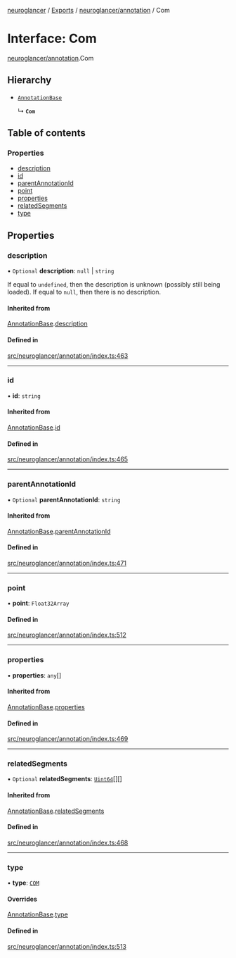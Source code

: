 [neuroglancer](../README.md) / [Exports](../modules.md) / [neuroglancer/annotation](../modules/neuroglancer_annotation.md) / Com

# Interface: Com

[neuroglancer/annotation](../modules/neuroglancer_annotation.md).Com

## Hierarchy

- [`AnnotationBase`](neuroglancer_annotation.AnnotationBase.md)

  ↳ **`Com`**

## Table of contents

### Properties

- [description](neuroglancer_annotation.Com.md#description)
- [id](neuroglancer_annotation.Com.md#id)
- [parentAnnotationId](neuroglancer_annotation.Com.md#parentannotationid)
- [point](neuroglancer_annotation.Com.md#point)
- [properties](neuroglancer_annotation.Com.md#properties)
- [relatedSegments](neuroglancer_annotation.Com.md#relatedsegments)
- [type](neuroglancer_annotation.Com.md#type)

## Properties

### description

• `Optional` **description**: ``null`` \| `string`

If equal to `undefined`, then the description is unknown (possibly still being loaded).  If
equal to `null`, then there is no description.

#### Inherited from

[AnnotationBase](neuroglancer_annotation.AnnotationBase.md).[description](neuroglancer_annotation.AnnotationBase.md#description)

#### Defined in

[src/neuroglancer/annotation/index.ts:463](https://github.com/ActiveBrainAtlas2/neuroglancer/blob/91617476/src/neuroglancer/annotation/index.ts#L463)

___

### id

• **id**: `string`

#### Inherited from

[AnnotationBase](neuroglancer_annotation.AnnotationBase.md).[id](neuroglancer_annotation.AnnotationBase.md#id)

#### Defined in

[src/neuroglancer/annotation/index.ts:465](https://github.com/ActiveBrainAtlas2/neuroglancer/blob/91617476/src/neuroglancer/annotation/index.ts#L465)

___

### parentAnnotationId

• `Optional` **parentAnnotationId**: `string`

#### Inherited from

[AnnotationBase](neuroglancer_annotation.AnnotationBase.md).[parentAnnotationId](neuroglancer_annotation.AnnotationBase.md#parentannotationid)

#### Defined in

[src/neuroglancer/annotation/index.ts:471](https://github.com/ActiveBrainAtlas2/neuroglancer/blob/91617476/src/neuroglancer/annotation/index.ts#L471)

___

### point

• **point**: `Float32Array`

#### Defined in

[src/neuroglancer/annotation/index.ts:512](https://github.com/ActiveBrainAtlas2/neuroglancer/blob/91617476/src/neuroglancer/annotation/index.ts#L512)

___

### properties

• **properties**: `any`[]

#### Inherited from

[AnnotationBase](neuroglancer_annotation.AnnotationBase.md).[properties](neuroglancer_annotation.AnnotationBase.md#properties)

#### Defined in

[src/neuroglancer/annotation/index.ts:469](https://github.com/ActiveBrainAtlas2/neuroglancer/blob/91617476/src/neuroglancer/annotation/index.ts#L469)

___

### relatedSegments

• `Optional` **relatedSegments**: [`Uint64`](../classes/neuroglancer_util_uint64.Uint64.md)[][]

#### Inherited from

[AnnotationBase](neuroglancer_annotation.AnnotationBase.md).[relatedSegments](neuroglancer_annotation.AnnotationBase.md#relatedsegments)

#### Defined in

[src/neuroglancer/annotation/index.ts:468](https://github.com/ActiveBrainAtlas2/neuroglancer/blob/91617476/src/neuroglancer/annotation/index.ts#L468)

___

### type

• **type**: [`COM`](../enums/neuroglancer_annotation.AnnotationType.md#com)

#### Overrides

[AnnotationBase](neuroglancer_annotation.AnnotationBase.md).[type](neuroglancer_annotation.AnnotationBase.md#type)

#### Defined in

[src/neuroglancer/annotation/index.ts:513](https://github.com/ActiveBrainAtlas2/neuroglancer/blob/91617476/src/neuroglancer/annotation/index.ts#L513)
